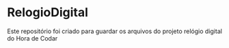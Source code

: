 # RelogioDigital
 Este repositório foi criado para guardar os arquivos do projeto relógio digital do Hora de Codar
